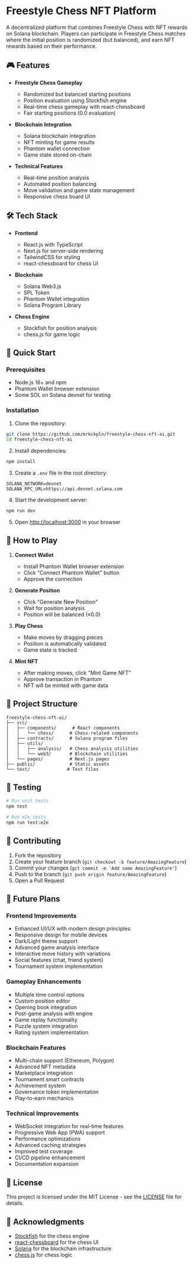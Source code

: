 # Freestyle Chess NFT Platform

A decentralized platform that combines Freestyle Chess with NFT rewards on Solana blockchain. Players can participate in Freestyle Chess matches where the initial position is randomized (but balanced), and earn NFT rewards based on their performance.


## 🎮 Features

- **Freestyle Chess Gameplay**
  - Randomized but balanced starting positions
  - Position evaluation using Stockfish engine
  - Real-time chess gameplay with react-chessboard
  - Fair starting positions (0.0 evaluation)

- **Blockchain Integration**
  - Solana blockchain integration
  - NFT minting for game results
  - Phantom wallet connection
  - Game state stored on-chain

- **Technical Features**
  - Real-time position analysis
  - Automated position balancing
  - Move validation and game state management
  - Responsive chess board UI

## 🛠️ Tech Stack

- **Frontend**
  - React.js with TypeScript
  - Next.js for server-side rendering
  - TailwindCSS for styling
  - react-chessboard for chess UI

- **Blockchain**
  - Solana Web3.js
  - SPL Token
  - Phantom Wallet integration
  - Solana Program Library

- **Chess Engine**
  - Stockfish for position analysis
  - chess.js for game logic

## 🚀 Quick Start

### Prerequisites

- Node.js 16+ and npm
- Phantom Wallet browser extension
- Some SOL on Solana devnet for testing

### Installation

1. Clone the repository:
```bash
git clone https://github.com/mrkckpln/freestyle-chess-nft-ai.git
cd freestyle-chess-nft-ai
```

2. Install dependencies:
```bash
npm install
```

3. Create a `.env` file in the root directory:
```env
SOLANA_NETWORK=devnet
SOLANA_RPC_URL=https://api.devnet.solana.com
```

4. Start the development server:
```bash
npm run dev
```

5. Open [http://localhost:3000](http://localhost:3000) in your browser

## 📖 How to Play

1. **Connect Wallet**
   - Install Phantom Wallet browser extension
   - Click "Connect Phantom Wallet" button
   - Approve the connection

2. **Generate Position**
   - Click "Generate New Position"
   - Wait for position analysis
   - Position will be balanced (≈0.0)

3. **Play Chess**
   - Make moves by dragging pieces
   - Position is automatically validated
   - Game state is tracked

4. **Mint NFT**
   - After making moves, click "Mint Game NFT"
   - Approve transaction in Phantom
   - NFT will be minted with game data

## 📁 Project Structure

```
freestyle-chess-nft-ai/
├── src/
│   ├── components/      # React components
│   │   └── chess/      # Chess-related components
│   ├── contracts/      # Solana program files
│   ├── utils/
│   │   ├── analysis/   # Chess analysis utilities
│   │   └── web3/       # Blockchain utilities
│   └── pages/          # Next.js pages
├── public/             # Static assets
└── test/              # Test files
```

## 🧪 Testing

```bash
# Run unit tests
npm test

# Run e2e tests
npm run test:e2e
```

## 🤝 Contributing

1. Fork the repository
2. Create your feature branch (`git checkout -b feature/AmazingFeature`)
3. Commit your changes (`git commit -m 'Add some AmazingFeature'`)
4. Push to the branch (`git push origin feature/AmazingFeature`)
5. Open a Pull Request

## 🔮 Future Plans

### Frontend Improvements
- Enhanced UI/UX with modern design principles
- Responsive design for mobile devices
- Dark/Light theme support
- Advanced game analysis interface
- Interactive move history with variations
- Social features (chat, friend system)
- Tournament system implementation

### Gameplay Enhancements
- Multiple time control options
- Custom position editor
- Opening book integration
- Post-game analysis with engine
- Game replay functionality
- Puzzle system integration
- Rating system implementation

### Blockchain Features
- Multi-chain support (Ethereum, Polygon)
- Advanced NFT metadata
- Marketplace integration
- Tournament smart contracts
- Achievement system
- Governance token implementation
- Play-to-earn mechanics

### Technical Improvements
- WebSocket integration for real-time features
- Progressive Web App (PWA) support
- Performance optimizations
- Advanced caching strategies
- Improved test coverage
- CI/CD pipeline enhancement
- Documentation expansion

## 📄 License

This project is licensed under the MIT License - see the [LICENSE](LICENSE) file for details.

## 🙏 Acknowledgments

- [Stockfish](https://stockfishchess.org/) for the chess engine
- [react-chessboard](https://github.com/Clariity/react-chessboard) for the chess UI
- [Solana](https://solana.com/) for the blockchain infrastructure
- [chess.js](https://github.com/jhlywa/chess.js) for chess logic